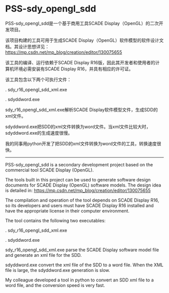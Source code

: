 # PSS-sdy_opengl_sdd

PSS-sdy_opengl_sdd是一个基于商用工具SCADE Display（OpenGL）的二次开发项目。

该项目构建的工具可用于生成SCADE Display（OpenGL）软件模型的软件设计文档。其设计思想详见：
  https://mp.csdn.net/mp_blog/creation/editor/130075655
  
该工具的编译、运行依赖于SCADE Display R16版，因此其开发者和使用者的计算机环境必需安装有SCADE Display R16，并具有相应的许可证。

该工具包含以下两个可执行文件：

. sdy_r16_opengl_sdd_xml.exe

. sdyddword.exe

sdy_r16_opengl_sdd_xml.exe解析SCADE Display软件模型文件，生成SDD的xml文件。

sdyddword.exe把SDD的xml文件转换为word文件。当xml文件比较大时，sdyddword.exe的生成速度很慢。

我的同事用python开发了把SDD的xml文件转换为word文件的工具，转换速度很快。

-----------------------

PSS-sdy_opengl_sdd is a secondary development project based on the commercial tool SCADE Display (OpenGL).

The tools built in this project can be used to generate software design documents for SCADE Display (OpenGL) software models. The design idea is detailed in:
  https://mp.csdn.net/mp_blog/creation/editor/130075655
  
The compilation and operation of the tool depends on SCADE Display R16, so its developers and users must have SCADE Display R16 installed and have the appropriate license in their computer environment.

The tool contains the following two executables:

. sdy_r16_opengl_sdd_xml.exe

. sdyddword.exe

sdy_r16_opengl_sdd_xml.exe parse the SCADE Display software model file and generate an xml file for the SDD.

sdyddword.exe convert the xml file of the SDD to a word file. When the XML file is large, the sdyddword.exe generation is slow.

My colleague developed a tool in python to convert an SDD xml file to a word file, and the conversion speed is very fast.
